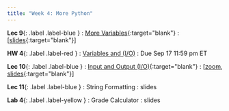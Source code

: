 ```yaml
---
title: "Week 4: More Python"
---
```


**Lec 9**{: .label .label-blue }
: [More Variables](https://edstem.org/us/courses/60560/lessons/116347){:target="blank"}
  : [[slides](https://drive.google.com/file/d/1ehnIiTyzbfo-C5BIKQUSi4ZHJxyrOYNR/view?usp=sharing){:target="blank"}\]

**HW 4**{: .label .label-red }
: [Variables and (I/O)](https://edstem.org/us/courses/60560/lessons/116347)
  : Due Sep 17 11:59 pm ET

**Lec 10**{: .label .label-blue }
: [Input and Output (I/O)](https://edstem.org/us/courses/60560/lessons/117306){:target="blank"}
  : [[zoom](https://morganstate.zoom.us/j/91916688161), [slides](https://drive.google.com/file/d/1DuDAjSWZhBqo7qwEBh1VVCafDF6B1Cz2/view?usp=sharing){:target="blank"}\]

**Lec 11**{: .label .label-blue }
: String Formatting
  : slides

**Lab 4**{: .label .label-yellow }
: Grade Calculator
  : slides
